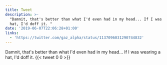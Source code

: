```yaml
---
title: Tweet
description: >-
  "Damnit, that's better than what I'd even had in my head... If I was wearing a
  hat, I'd doff it. "
date: '2019-06-07T22:06:28+01:00'
links:
  - 'https://twitter.com/gaz_alpha/status/1137096031290744832'
---
```

Damnit, that's better than what I'd even had in my head... If I was wearing a hat, I'd doff it. 
      {{< tweet 0 0 >}}
    
